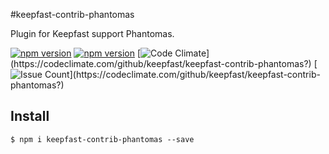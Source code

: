 #keepfast-contrib-phantomas

Plugin for Keepfast support Phantomas.

 [![npm version](https://badge.fury.io/js/keepfast-contrib-phantomas.svg)](https://badge.fury.io/js/keepfast-contrib-phantomas)
 [![npm version](https://david-dm.org/keepfast/keepfast-contrib-phantomas.svg)](https://david-dm.org/keepfast/keepfast-contrib-phantomas.svg)
 [![Code Climate](https://codeclimate.com/github/keepfast/keepfast-contrib-phantomas/badges/gpa.svg?)](https://codeclimate.com/github/keepfast/keepfast-contrib-phantomas?)
 [![Issue Count](https://codeclimate.com/github/keepfast/keepfast-contrib-phantomas/badges/issue_count.svg?)](https://codeclimate.com/github/keepfast/keepfast-contrib-phantomas?)


## Install

```
$ npm i keepfast-contrib-phantomas --save
```
